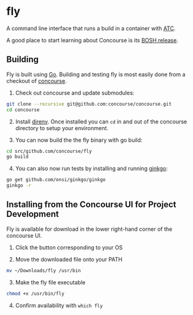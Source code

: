 # fly

A command line interface that runs a build in a container with [ATC](https://github.com/concourse/atc).

A good place to start learning about Concourse is its [BOSH release](https://github.com/concourse/concourse).

## Building

Fly is built using [Go](http://golang.org/). Building and testing fly is most easily done from a checkout of [concourse](https://github.com/concourse/concourse).

1. Check out concourse and update submodules:

  ```bash
  git clone --recursive git@github.com:concourse/concourse.git
  cd concourse
  ```

2. Install [direnv](https://github.com/zimbatm/direnv). Once installed you can `cd` in and out of the concourse
directory to setup your environment.

3. You can now build the the fly binary with go build:

  ```bash
  cd src/github.com/concourse/fly
  go build
  ```

4. You can also now run tests by installing and running [ginkgo](http://onsi.github.io/ginkgo/):

  ```bash
  go get github.com/onsi/ginkgo/ginkgo
  ginkgo -r
  ```

## Installing from the Concourse UI for Project Development

Fly is available for download in the lower right-hand corner of the concourse UI.

1. Click the button corresponding to your OS

2. Move the downloaded file onto your PATH

  ```bash
  mv ~/Downloads/fly /usr/bin
  ```

3. Make the fly file executable

  ```bash
  chmod +x /usr/bin/fly
  ```

4. Confirm availability with `which fly`
